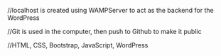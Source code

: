 //localhost is created using WAMPServer to act as the backend for the WordPress

//Git is used in the computer, then push to Github to make it public

//HTML, CSS, Bootstrap, JavaScript, WordPress